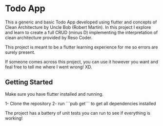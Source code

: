# Todo App

This a generic and basic Todo App developed using flutter and concepts of Clean Architecture by Uncle Bob (Robert Martin).
In this project I explore and learn to create a full CRUD (minus D) implementing the interpretation of clean architecture provided by Reso Coder.

This project is meant to be a flutter learning experience for me so errors are surely present.

If someone comes across this project, you can use it however you want and feal free to tell me where I went wrong! XD.

## Getting Started

Make sure you have flutter installed and running.

1- Clone the repository
2- run ´´´pub get´´´ to get all dependencies installed

The project has a battery of unit tests you can run to see if everything is working!
